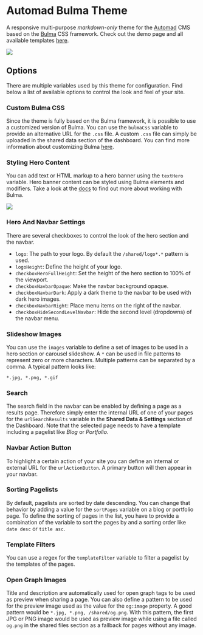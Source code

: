# Automad Bulma Theme

A responsive multi-purpose _markdown-only_ theme for the [Automad](https://automad.org) CMS based on the [Bulma](https://bulma.io) CSS framework. Check out the demo page and all available templates [here](https://bulma.dev.automad.org).

![](https://bulma.dev.automad.org/shared/screenshot-1.png)

## Options

There are multiple variables used by this theme for configuration. Find below a list of available options to control the look and feel of your site.

### Custom Bulma CSS

Since the theme is fully based on the Bulma framework, it is possible to use a customized version of Bulma. You can use the `bulmaCss` variable to provide an alternative URL for the `.css` file. A custom `.css` file can simply be uploaded in the shared data section of the dashboard. You can find more information about customizing Bulma [here](https://bulma.io/documentation/customize/).

### Styling Hero Content

You can add text or HTML markup to a hero banner using the `textHero` variable. Hero banner content can be styled using Bulma elements and modifiers. Take a look at the [docs](https://bulma.io/documentation/modifiers/) to find out more about working with Bulma.

![](https://bulma.dev.automad.org/shared/screenshot-2.png)

### Hero And Navbar Settings

There are several checkboxes to control the look of the hero section and the navbar.

- `logo`: The path to your logo. By default the `/shared/logo*.*` pattern is used.
- `logoHeight`: Define the height of your logo.
- `checkboxHeroFullHeight`: Set the height of the hero section to 100% of the viewport.
- `checkboxNavbarOpaque`: Make the navbar background opaque.
- `checkboxNavbarDark`: Apply a dark theme to the navbar to be used with dark hero images.
- `checkboxNavbarRight`: Place menu items on the right of the navbar.
- `checkboxHideSecondLevelNavbar`: Hide the second level (dropdowns) of the navbar menu.

### Slideshow Images

You can use the `images` variable to define a set of images to be used in a hero section or carousel slideshow. A `*` can be used in file patterns to represent zero or more characters. Multiple patterns can be separated by a comma. A typical pattern looks like:

    *.jpg, *.png, *.gif

### Search

The search field in the navbar can be enabled by defining a page as a results page. Therefore simply enter the internal URL of one of your pages for the `urlSearchResults` variable in the **Shared Data & Settings** section of the Dashboard. Note that the selected page needs to have a template including a pagelist like _Blog_ or _Portfolio_.

### Navbar Action Button

To highlight a certain action of your site you can define an internal or external URL for the `urlActionButton`. A primary button will then appear in your navbar.

### Sorting Pagelists

By default, pagelists are sorted by date descending. You can change that behavior by adding a value for the `sortPages` variable on a blog or portfolio page. To define the sorting of pages in the list, you have to provide a combination of the variable to sort the pages by and a sorting order like `date desc` or `title asc`.

### Template Filters

You can use a regex for the `templateFilter` variable to filter a pagelist by the templates of the pages.

### Open Graph Images

Title and description are automatically used for open graph tags to be used as preview when sharing a page. You can also define a pattern to be used for the preview image used as the value for the `og:image` property. A good pattern would be `*.jpg, *.png, /shared/og.png`. With this pattern, the first JPG or PNG image would be used as preview image while using a file called `og.png` in the shared files section as a fallback for pages without any image.
